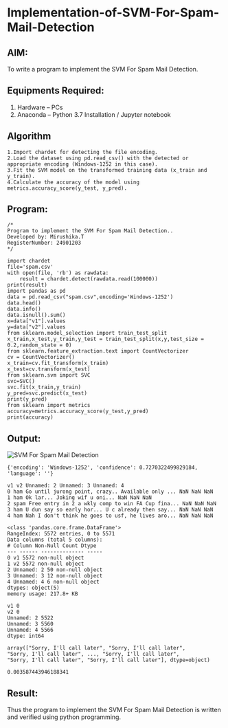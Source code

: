 # Implementation-of-SVM-For-Spam-Mail-Detection

## AIM:
To write a program to implement the SVM For Spam Mail Detection.

## Equipments Required:
1. Hardware – PCs
2. Anaconda – Python 3.7 Installation / Jupyter notebook

## Algorithm
```
1.Import chardet for detecting the file encoding. 
2.Load the dataset using pd.read_csv() with the detected or appropriate encoding (Windows-1252 in this case). 
3.Fit the SVM model on the transformed training data (x_train and y_train). 
4.Calculate the accuracy of the model using metrics.accuracy_score(y_test, y_pred). 
```
## Program:
```
/*
Program to implement the SVM For Spam Mail Detection..
Developed by: Mirushika.T 
RegisterNumber: 24901203  
*/
```
```
import chardet 
file='spam.csv'
with open(file, 'rb') as rawdata:
    result = chardet.detect(rawdata.read(100000))
print(result)
import pandas as pd 
data = pd.read_csv("spam.csv",encoding='Windows-1252')
data.head()
data.info()
data.isnull().sum()
x=data["v1"].values
y=data["v2"].values
from sklearn.model_selection import train_test_split
x_train,x_test,y_train,y_test = train_test_split(x,y,test_size = 0.2,random_state = 0)
from sklearn.feature_extraction.text import CountVectorizer
cv = CountVectorizer()
x_train=cv.fit_transform(x_train)
x_test=cv.transform(x_test)
from sklearn.svm import SVC
svc=SVC()
svc.fit(x_train,y_train)
y_pred=svc.predict(x_test)
print(y_pred)
from sklearn import metrics
accuracy=metrics.accuracy_score(y_test,y_pred)
print(accuracy)
```


## Output:
![SVM For Spam Mail Detection](sam.png)
```
{'encoding': 'Windows-1252', 'confidence': 0.7270322499829184, 'language': ''}

v1 v2 Unnamed: 2 Unnamed: 3 Unnamed: 4
0 ham Go until jurong point, crazy.. Available only ... NaN NaN NaN
1 ham Ok lar... Joking wif u oni... NaN NaN NaN
2 spam Free entry in 2 a wkly comp to win FA Cup fina... NaN NaN NaN
3 ham U dun say so early hor... U c already then say... NaN NaN NaN
4 ham Nah I don't think he goes to usf, he lives aro... NaN NaN NaN

<class 'pandas.core.frame.DataFrame'>
RangeIndex: 5572 entries, 0 to 5571
Data columns (total 5 columns):
# Column Non-Null Count Dtype
--- ------ -------------- -----
0 v1 5572 non-null object
1 v2 5572 non-null object
2 Unnamed: 2 50 non-null object
3 Unnamed: 3 12 non-null object
4 Unnamed: 4 6 non-null object
dtypes: object(5)
memory usage: 217.8+ KB

v1 0
v2 0
Unnamed: 2 5522
Unnamed: 3 5560
Unnamed: 4 5566
dtype: int64

array(["Sorry, I'll call later", "Sorry, I'll call later",
"Sorry, I'll call later", ..., "Sorry, I'll call later",
"Sorry, I'll call later", "Sorry, I'll call later"], dtype=object)

0.003587443946188341
```

## Result:
Thus the program to implement the SVM For Spam Mail Detection is written and verified using python programming.
